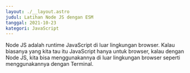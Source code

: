 ```yaml
---
layout: ./__layout.astro
judul: Latihan Node JS dengan ESM
tanggal: 2021-10-23
kategori: JavaScript
---
```


Node JS adalah runtime JavaScript di luar lingkungan browser. Kalau biasanya yang kita tau itu JavaScript hanya untuk browser, kalau dengan Node JS, kita bisa menggunakannya di luar lingkungan browser seperti menggunakannya dengan Terminal.
